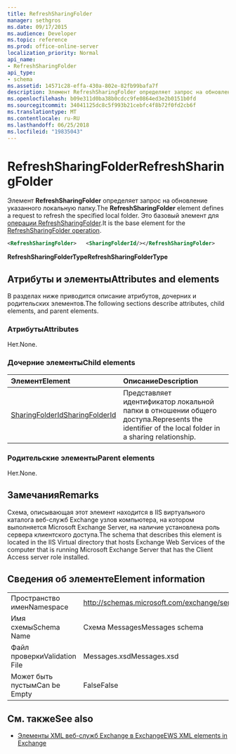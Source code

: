 ```yaml
---
title: RefreshSharingFolder
manager: sethgros
ms.date: 09/17/2015
ms.audience: Developer
ms.topic: reference
ms.prod: office-online-server
localization_priority: Normal
api_name:
- RefreshSharingFolder
api_type:
- schema
ms.assetid: 14571c28-effa-430a-802e-82fb99bafa7f
description: Элемент RefreshSharingFolder определяет запрос на обновление указанного локальную папку. Это базовый элемент для операции RefreshSharingFolder.
ms.openlocfilehash: b09e311d0ba38b0cdcc9fe0864ed3e2b0151b0fd
ms.sourcegitcommit: 34041125dc8c5f993b21cebfc4f8b72f0fd2cb6f
ms.translationtype: MT
ms.contentlocale: ru-RU
ms.lasthandoff: 06/25/2018
ms.locfileid: "19835043"
---
```

# <a name="refreshsharingfolder"></a><span data-ttu-id="37b6b-104">RefreshSharingFolder</span><span class="sxs-lookup"><span data-stu-id="37b6b-104">RefreshSharingFolder</span></span>

<span data-ttu-id="37b6b-105">Элемент **RefreshSharingFolder** определяет запрос на обновление указанного локальную папку.</span><span class="sxs-lookup"><span data-stu-id="37b6b-105">The **RefreshSharingFolder** element defines a request to refresh the specified local folder.</span></span> <span data-ttu-id="37b6b-106">Это базовый элемент для [операции RefreshSharingFolder](refreshsharingfolder-operation.md).</span><span class="sxs-lookup"><span data-stu-id="37b6b-106">It is the base element for the [RefreshSharingFolder operation](refreshsharingfolder-operation.md).</span></span>
  
```xml
<RefreshSharingFolder>   <SharingFolderId/></RefreshSharingFolder>
```

 <span data-ttu-id="37b6b-107">**RefreshSharingFolderType**</span><span class="sxs-lookup"><span data-stu-id="37b6b-107">**RefreshSharingFolderType**</span></span>
## <a name="attributes-and-elements"></a><span data-ttu-id="37b6b-108">Атрибуты и элементы</span><span class="sxs-lookup"><span data-stu-id="37b6b-108">Attributes and elements</span></span>

<span data-ttu-id="37b6b-109">В разделах ниже приводится описание атрибутов, дочерних и родительских элементов.</span><span class="sxs-lookup"><span data-stu-id="37b6b-109">The following sections describe attributes, child elements, and parent elements.</span></span>
  
### <a name="attributes"></a><span data-ttu-id="37b6b-110">Атрибуты</span><span class="sxs-lookup"><span data-stu-id="37b6b-110">Attributes</span></span>

<span data-ttu-id="37b6b-111">Нет.</span><span class="sxs-lookup"><span data-stu-id="37b6b-111">None.</span></span>
  
### <a name="child-elements"></a><span data-ttu-id="37b6b-112">Дочерние элементы</span><span class="sxs-lookup"><span data-stu-id="37b6b-112">Child elements</span></span>

|<span data-ttu-id="37b6b-113">**Элемент**</span><span class="sxs-lookup"><span data-stu-id="37b6b-113">**Element**</span></span>|<span data-ttu-id="37b6b-114">**Описание**</span><span class="sxs-lookup"><span data-stu-id="37b6b-114">**Description**</span></span>|
|:-----|:-----|
|[<span data-ttu-id="37b6b-115">SharingFolderId</span><span class="sxs-lookup"><span data-stu-id="37b6b-115">SharingFolderId</span></span>](sharingfolderid.md) <br/> |<span data-ttu-id="37b6b-116">Представляет идентификатор локальной папки в отношении общего доступа.</span><span class="sxs-lookup"><span data-stu-id="37b6b-116">Represents the identifier of the local folder in a sharing relationship.</span></span>  <br/> |
   
### <a name="parent-elements"></a><span data-ttu-id="37b6b-117">Родительские элементы</span><span class="sxs-lookup"><span data-stu-id="37b6b-117">Parent elements</span></span>

<span data-ttu-id="37b6b-118">Нет.</span><span class="sxs-lookup"><span data-stu-id="37b6b-118">None.</span></span>
  
## <a name="remarks"></a><span data-ttu-id="37b6b-119">Замечания</span><span class="sxs-lookup"><span data-stu-id="37b6b-119">Remarks</span></span>

<span data-ttu-id="37b6b-120">Схема, описывающая этот элемент находится в IIS виртуального каталога веб-служб Exchange узлов компьютера, на котором выполняется Microsoft Exchange Server, на наличие установлена роль сервера клиентского доступа.</span><span class="sxs-lookup"><span data-stu-id="37b6b-120">The schema that describes this element is located in the IIS Virtual directory that hosts Exchange Web Services of the computer that is running Microsoft Exchange Server that has the Client Access server role installed.</span></span>
  
## <a name="element-information"></a><span data-ttu-id="37b6b-121">Сведения об элементе</span><span class="sxs-lookup"><span data-stu-id="37b6b-121">Element information</span></span>

|||
|:-----|:-----|
|<span data-ttu-id="37b6b-122">Пространство имен</span><span class="sxs-lookup"><span data-stu-id="37b6b-122">Namespace</span></span>  <br/> |http://schemas.microsoft.com/exchange/services/2006/messages  <br/> |
|<span data-ttu-id="37b6b-123">Имя схемы</span><span class="sxs-lookup"><span data-stu-id="37b6b-123">Schema Name</span></span>  <br/> |<span data-ttu-id="37b6b-124">Схема Messages</span><span class="sxs-lookup"><span data-stu-id="37b6b-124">Messages schema</span></span>  <br/> |
|<span data-ttu-id="37b6b-125">Файл проверки</span><span class="sxs-lookup"><span data-stu-id="37b6b-125">Validation File</span></span>  <br/> |<span data-ttu-id="37b6b-126">Messages.xsd</span><span class="sxs-lookup"><span data-stu-id="37b6b-126">Messages.xsd</span></span>  <br/> |
|<span data-ttu-id="37b6b-127">Может быть пустым</span><span class="sxs-lookup"><span data-stu-id="37b6b-127">Can be Empty</span></span>  <br/> |<span data-ttu-id="37b6b-128">False</span><span class="sxs-lookup"><span data-stu-id="37b6b-128">False</span></span>  <br/> |
   
## <a name="see-also"></a><span data-ttu-id="37b6b-129">См. также</span><span class="sxs-lookup"><span data-stu-id="37b6b-129">See also</span></span>



- [<span data-ttu-id="37b6b-130">Элементы XML веб-служб Exchange в Exchange</span><span class="sxs-lookup"><span data-stu-id="37b6b-130">EWS XML elements in Exchange</span></span>](ews-xml-elements-in-exchange.md)

